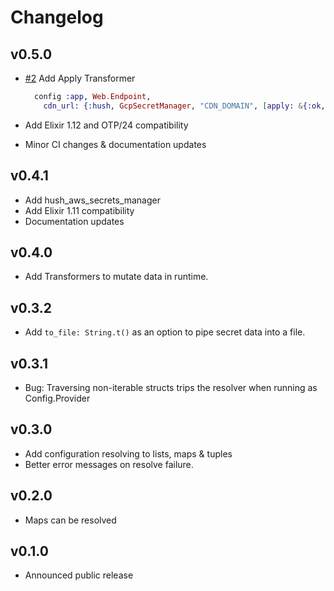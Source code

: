 # Changelog

## v0.5.0

- [#2](https://github.com/gordalina/hush/pull/2) Add Apply Transformer

  ```ex
    config :app, Web.Endpoint,
      cdn_url: {:hush, GcpSecretManager, "CDN_DOMAIN", [apply: &{:ok, "https://" <> &1}]}
  ```
- Add Elixir 1.12 and OTP/24 compatibility
- Minor CI changes & documentation updates

## v0.4.1

- Add hush_aws_secrets_manager
- Add Elixir 1.11 compatibility
- Documentation updates

## v0.4.0

- Add Transformers to mutate data in runtime.

## v0.3.2

- Add `to_file: String.t()` as an option to pipe secret data into a file.

## v0.3.1

- Bug: Traversing non-iterable structs trips the resolver when running as Config.Provider

## v0.3.0

- Add configuration resolving to lists, maps & tuples
- Better error messages on resolve failure.

## v0.2.0

- Maps can be resolved

## v0.1.0

- Announced public release
